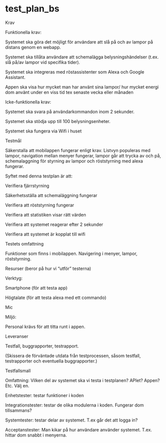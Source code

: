 # test_plan_bs
Krav 

 

Funktionella krav: 

 Systemet ska göra det möjligt för användare att slå på och av lampor på distans genom en webapp. 

 Systemet ska tillåta användare att schemalägga belysningshändelser (t.ex. slå på/av lampor vid specifika tider). 

Systemet ska integreras med röstassistenter som Alexa och Google Assistant. 

Appen ska visa hur mycket man har använt sina lampor/ hur mycket energi dom använt under en viss tid tex senaste vecka eller månaden 

 

Icke-funktionella krav: 

Systemet ska svara på användarkommandon inom 2 sekunder. 

Systemet ska stödja upp till 100 belysningsenheter. 

Systemet ska fungera via Wifi i huset 

 

Testmål 

 

Säkerstalla att mobilappen fungerar enligt krav. Listvyn populeras med lampor, navigation mellan menyer fungerar, lampor går att trycka av och på, schemalaggning för styrning av lampor och röststyrning med alexa fungerar. 

Syftet med denna testplan är att: 

Verifiera fjärrstyrning  

Säkerhetsställa att schemaläggning fungerar 

Verifiera att röststyrning fungerar 

Verifiera att statistiken visar rätt värden 

Verifiera att systemet reagerar efter 2 sekunder 

Verifiera att systemet är kopplat till wifi 

 

Testets omfattning 

 

Funktioner som finns i mobilappen. Navigering i menyer, lampor, röststyrning. 

 

Resurser (beror på hur vi “utför” testerna) 

Verktyg: 

Smartphone (för att testa app) 

Högtalate (för att testa alexa med ett commando) 

Mic 

 

Miljö: 

Personal krävs för att titta runt i appen. 

Leveranser 

Testfall, buggrapporter, testrapport. 

(Skissera de förväntade utdata från testprocessen, såsom testfall, testrapporter och eventuella buggrapporter.) 

 

Testfallsmall 

 

 

Omfattning: Vilken del av systemet ska vi testa i testplanen? APIet? Appen? Etc. Välj en. 

 

Enhetstester: testar funktioner i koden 

Integrationstester: testar de olika modulerna i koden. Fungerar dom tillsammans?  

Systemtester: testar delar av systemet. T.ex går det att logga in? 

Acceptanstester: Man kikar på hur användare använder systemet. T.ex. hittar dom snabbt i menyerna. 
